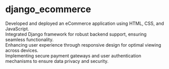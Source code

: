 # django_ecommerce<br>
Developed and deployed an eCommerce application using HTML, CSS, and JavaScript. <br>
Integrated Django framework for robust backend support, ensuring seamless functionality. <br>
Enhancing user experience through responsive design for optimal viewing across devices. <br>
Implementing secure payment gateways and user authentication mechanisms to ensure data privacy and security.
